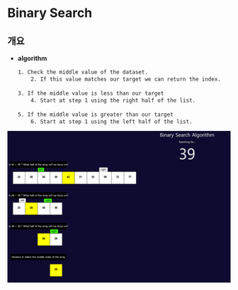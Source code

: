 # Binary Search

## 개요

- **algorithm**
    
    ```
    1. Check the middle value of the dataset.
    	2. If this value matches our target we can return the index.
    
    3. If the middle value is less than our target
    	4. Start at step 1 using the right half of the list.
    
    5. If the middle value is greater than our target
    	6. Start at step 1 using the left half of the list.
    ```
    

![Untitled](Binary%20Search%20a21fae0e94da4b098fcfa9fd390efca7/Untitled.png)